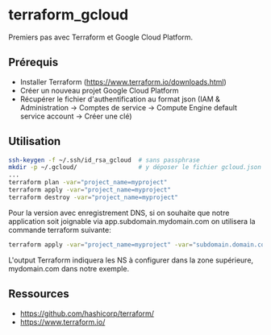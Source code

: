 # terraform_gcloud

Premiers pas avec Terraform et Google Cloud Platform.

## Prérequis

* Installer Terraform (https://www.terraform.io/downloads.html)
* Créer un nouveau projet Google Cloud Platform
* Récupérer le fichier d'authentification au format json (IAM & Administration -> Comptes de service -> Compute Engine default service account -> Créer une clé)

## Utilisation

```bash
ssh-keygen -f ~/.ssh/id_rsa_gcloud 	# sans passphrase
mkdir -p ~/.gcloud/					# y déposer le fichier gcloud.json
...
terraform plan -var="project_name=myproject"
terraform apply -var="project_name=myproject"
terraform destroy -var="project_name=myproject"
```

Pour la version avec enregistrement DNS, si on souhaite que notre application soit joignable via app.subdomain.mydomain.com on utilisera la commande terraform suivante:  

```bash
terraform apply -var="project_name=myproject" -var="subdomain.domain.com." -var="record=app"

```
L'output Terraform indiquera les NS à configurer dans la zone supérieure, mydomain.com dans notre exemple.

## Ressources

* https://github.com/hashicorp/terraform/
*  https://www.terraform.io/
